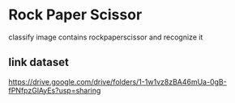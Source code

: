 # Rock Paper Scissor
classify image contains rockpaperscissor and recognize it

## link dataset
https://drive.google.com/drive/folders/1-1w1vz8zBA46mUa-0gB-fPNfpzGlAyEs?usp=sharing
